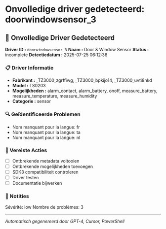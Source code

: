 # Onvolledige driver gedetecteerd: doorwindowsensor_3

## 🚨 Onvolledige Driver Gedetecteerd

**Driver ID :** `doorwindowsensor_3`
**Naam :** Door & Window Sensor
**Status :** incomplete
**Detectiedatum :** 2025-07-25 06:12:36

### 📋 Driver Informatie
- **Fabrikant :** _TZ3000_zgrffiwg, _TZ3000_bpkijo14, _TZ3000_uvti8nkd
- **Model :** TS0203
- **Mogelijkheden :** alarm_contact, alarm_battery, onoff, measure_battery, measure_temperature, measure_humidity
- **Categorie :** sensor

### 🔍 Geïdentificeerde Problemen
- Nom manquant pour la langue: fr
- Nom manquant pour la langue: ta
- Nom manquant pour la langue: nl

### 🎯 Vereiste Acties
- [ ] Ontbrekende metadata voltooien
- [ ] Ontbrekende mogelijkheden toevoegen
- [ ] SDK3 compatibiliteit controleren
- [ ] Driver testen
- [ ] Documentatie bijwerken

### 📝 Notities
Sévérité: low
Nombre de problèmes: 3

---
*Automatisch gegenereerd door GPT-4, Cursor, PowerShell*

